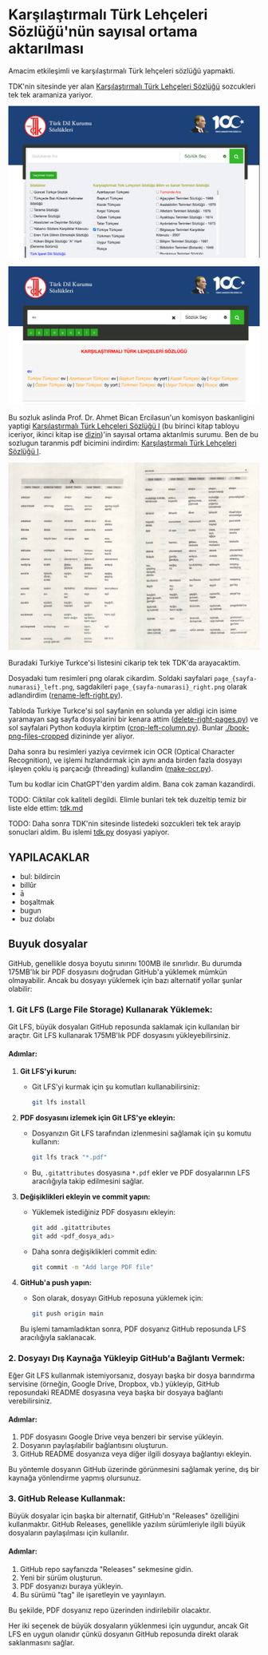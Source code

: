 # Karşılaştırmalı Türk Lehçeleri Sözlüğü'nün sayısal ortama aktarılması

Amacim etkileşimli ve karşılaştırmalı Türk lehçeleri sözlüğü yapmakti.

TDK'nin sitesinde yer alan [Karşılaştırmalı Türk Lehçeleri Sözlüğü](https://sozluk.gov.tr/) sozcukleri tek tek aramaniza yariyor.

![](images/tdk-arama.png)

![](images/tdk-sonuc.png)

Bu sozluk aslinda Prof. Dr. Ahmet Bican Ercilasun'un komisyon baskanligini yaptigi [Karşılaştırmalı Türk Lehçeleri Sözlüğü I](https://openlibrary.org/works/OL15193466W?edition=key%3A/books/OL14515952M) (bu birinci kitap tabloyu iceriyor, ikinci kitap ise [dizin](https://openlibrary.org/works/OL42480158W?edition=key%3A/books/OL57648043M))'in sayısal ortama aktarılmis surumu. Ben de bu sozlugun taranmis pdf bicimini indirdim: [Karşılaştırmalı Türk Lehçeleri Sözlüğü I](./book-pdf/Karşılaştırmalı%20Türk%20Lehçeleri%20Sözlüğü%20I.pdf).

![](images/ktls.png)

Buradaki Turkiye Turkce'si listesini cikarip tek tek TDK'da arayacaktim.

Dosyadaki tum resimleri png olarak cikardim. Soldaki sayfalari `page_{sayfa-numarasi}_left.png`, sagdakileri `page_{sayfa-numarasi}_right.png` olarak adlandirdim ([rename-left-right.py](./rename-left-right.py)).

Tabloda Turkiye Turkce'si sol sayfanin en solunda yer aldigi icin isime yaramayan sag sayfa dosyalarini bir kenara attim ([delete-right-pages.py](delete-right-pages.py)) ve sol sayfalari Python koduyla kirptim ([crop-left-column.py](./crop-left-column.py)). Bunlar [./book-png-files-cropped](./book-png-files-cropped) dizininde yer aliyor.

Daha sonra bu resimleri yaziya cevirmek icin OCR (Optical Character Recognition), ve işlemi hızlandırmak için aynı anda birden fazla dosyayı işleyen çoklu iş parçacığı (threading) kullandim ([make-ocr.py](./make-ocr.py)).

Tum bu kodlar icin ChatGPT'den yardim aldim. Bana cok zaman kazandirdi.

TODO: Ciktilar cok kaliteli degildi. Elimle bunlari tek tek duzeltip temiz bir liste elde ettim: [tdk.md](./tdk.md)

TODO: Daha sonra TDK'nin sitesinde listedeki sozcukleri tek tek arayip sonuclari aldim. Bu islemi [tdk.py](./tdk.py) dosyasi yapiyor.


## YAPILACAKLAR

* bul: bildircin
* billûr
* ā
* boşaltmak
* bugun
* buz dolabı

## Buyuk dosyalar

GitHub, genellikle dosya boyutu sınırını 100MB ile sınırlıdır. Bu durumda 175MB'lık bir PDF dosyasını doğrudan GitHub'a yüklemek mümkün olmayabilir. Ancak bu dosyayı yüklemek için bazı alternatif yollar şunlar olabilir:

### 1. **Git LFS (Large File Storage) Kullanarak Yüklemek:**
Git LFS, büyük dosyaları GitHub reposunda saklamak için kullanılan bir araçtır. Git LFS kullanarak 175MB'lık PDF dosyasını yükleyebilirsiniz.

#### Adımlar:
1. **Git LFS'yi kurun:**
    - Git LFS'yi kurmak için şu komutları kullanabilirsiniz:
      ```bash
      git lfs install
      ```

2. **PDF dosyasını izlemek için Git LFS'ye ekleyin:**
    - Dosyanızın Git LFS tarafından izlenmesini sağlamak için şu komutu kullanın:
      ```bash
      git lfs track "*.pdf"
      ```
    - Bu, `.gitattributes` dosyasına `*.pdf` ekler ve PDF dosyalarının LFS aracılığıyla takip edilmesini sağlar.

3. **Değişiklikleri ekleyin ve commit yapın:**
    - Yüklemek istediğiniz PDF dosyasını ekleyin:
      ```bash
      git add .gitattributes
      git add <pdf_dosya_adı>
      ```

    - Daha sonra değişiklikleri commit edin:
      ```bash
      git commit -m "Add large PDF file"
      ```

4. **GitHub'a push yapın:**
    - Son olarak, dosyayı GitHub reposuna yüklemek için:
      ```bash
      git push origin main
      ```

   Bu işlemi tamamladıktan sonra, PDF dosyanız GitHub reposunda LFS aracılığıyla saklanacak.

### 2. **Dosyayı Dış Kaynağa Yükleyip GitHub'a Bağlantı Vermek:**
Eğer Git LFS kullanmak istemiyorsanız, dosyayı başka bir dosya barındırma servisine (örneğin, Google Drive, Dropbox, vb.) yükleyip, GitHub reposundaki README dosyasına veya başka bir dosyaya bağlantı verebilirsiniz.

#### Adımlar:
1. PDF dosyasını Google Drive veya benzeri bir servise yükleyin.
2. Dosyanın paylaşılabilir bağlantısını oluşturun.
3. GitHub README dosyanıza veya diğer ilgili dosyaya bağlantıyı ekleyin.

Bu yöntemle dosyanın GitHub üzerinde görünmesini sağlamak yerine, dış bir kaynağa yönlendirme yapmış olursunuz.

### 3. **GitHub Release Kullanmak:**
Büyük dosyalar için başka bir alternatif, GitHub'ın "Releases" özelliğini kullanmaktır. GitHub Releases, genellikle yazılım sürümleriyle ilgili büyük dosyaların paylaşılması için kullanılır.

#### Adımlar:
1. GitHub repo sayfanızda "Releases" sekmesine gidin.
2. Yeni bir sürüm oluşturun.
3. PDF dosyanızı buraya yükleyin.
4. Bu sürümü "tag" ile işaretleyin ve yayınlayın.

Bu şekilde, PDF dosyanız repo üzerinden indirilebilir olacaktır.

Her iki seçenek de büyük dosyaların yüklenmesi için uygundur, ancak Git LFS en uygun olanıdır çünkü dosyanın GitHub reposunda direkt olarak saklanmasını sağlar.

